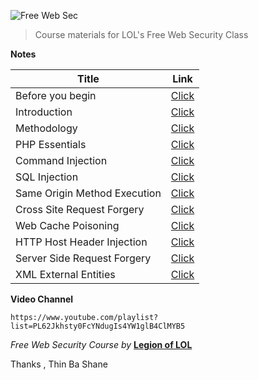 ![Free Web Sec](https://github.com/LunaM00n/Free-WebSec-Class/blob/master/Images/Free%20Web%20Sec.png)


> Course materials for LOL's Free Web Security Class

**Notes**

| Title | Link |
|--|--|
| Before you begin | [Click](https://github.com/LunaM00n/Free-WebSec-Class/blob/master/Lectures/00.Before.md) |
| Introduction | [Click](https://github.com/LunaM00n/Free-WebSec-Class/blob/master/Lectures/01.Introduction.md) |
| Methodology | [Click](https://github.com/LunaM00n/Free-WebSec-Class/blob/master/Lectures/02.Methodology.md) |
| PHP Essentials | [Click](https://github.com/LunaM00n/Free-WebSec-Class/blob/master/Lectures/03.Essentials_PHP.md) |
| Command Injection | [Click](https://github.com/LunaM00n/Free-WebSec-Class/blob/master/Lectures/04.Command_Injection.md) |
| SQL Injection | [Click](https://github.com/LunaM00n/Free-WebSec-Class/blob/master/Lectures/06.SQL%20Injection.md) |
| Same Origin Method Execution | [Click](https://github.com/LunaM00n/Free-WebSec-Class/blob/master/Lectures/07.Some.md) |
| Cross Site Request Forgery | [Click](https://github.com/LunaM00n/Free-WebSec-Class/blob/master/Lectures/08.CSRF.md) |
| Web Cache Poisoning | [Click](https://github.com/LunaM00n/Free-WebSec-Class/blob/master/Lectures/09.Web%20Cache%20Poisoning.md) |
| HTTP Host Header Injection | [Click](https://github.com/LunaM00n/Free-WebSec-Class/blob/master/Lectures/10.Host_Header_Attack.md) |
| Server Side Request Forgery | [Click](https://github.com/LunaM00n/Free-WebSec-Class/blob/master/Lectures/11.SSRF.md) |
| XML External Entities | [Click](https://github.com/LunaM00n/Free-WebSec-Class/blob/master/Lectures/12.XXE.md) |

**Video Channel**
```
https://www.youtube.com/playlist?list=PL62Jkhsty0FcYNdugIs4YW1glB4ClMYB5
```

*Free Web Security Course by* [**Legion of LOL**](https://www.facebook.com/lolsecmm)

Thanks , Thin Ba Shane
